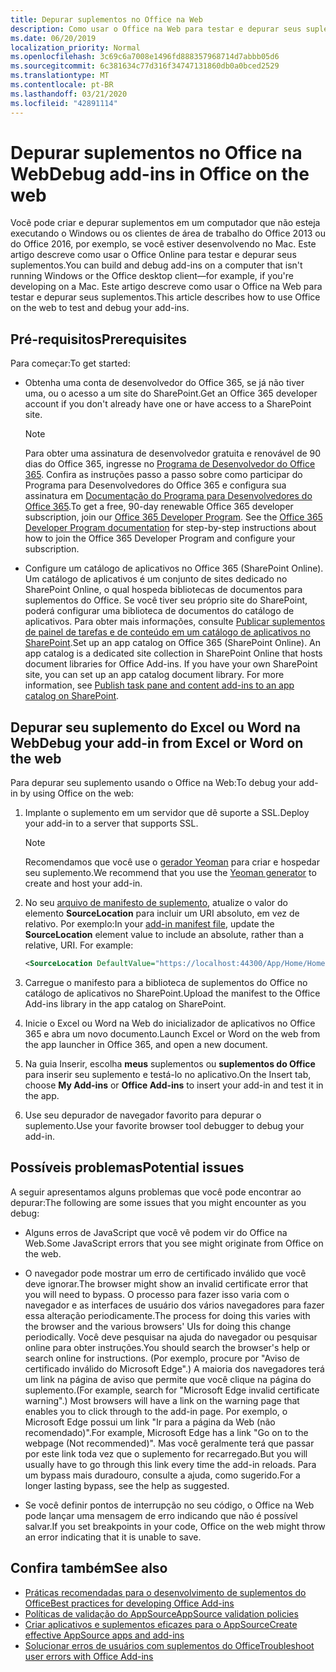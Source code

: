```yaml
---
title: Depurar suplementos no Office na Web
description: Como usar o Office na Web para testar e depurar seus suplementos.
ms.date: 06/20/2019
localization_priority: Normal
ms.openlocfilehash: 3c69c6a7008e1496fd888357968714d7abbb05d6
ms.sourcegitcommit: 6c381634c77d316f34747131860db0a0bced2529
ms.translationtype: MT
ms.contentlocale: pt-BR
ms.lasthandoff: 03/21/2020
ms.locfileid: "42891114"
---
```

# <a name="debug-add-ins-in-office-on-the-web"></a><span data-ttu-id="affbe-103">Depurar suplementos no Office na Web</span><span class="sxs-lookup"><span data-stu-id="affbe-103">Debug add-ins in Office on the web</span></span>


<span data-ttu-id="affbe-104">Você pode criar e depurar suplementos em um computador que não esteja executando o Windows ou os clientes de área de trabalho do Office 2013 ou do Office 2016, por exemplo, se você estiver desenvolvendo no Mac. Este artigo descreve como usar o Office Online para testar e depurar seus suplementos.</span><span class="sxs-lookup"><span data-stu-id="affbe-104">You can build and debug add-ins on a computer that isn't running Windows or the Office desktop client&mdash;for example, if you're developing on a Mac.</span></span> <span data-ttu-id="affbe-105">Este artigo descreve como usar o Office na Web para testar e depurar seus suplementos.</span><span class="sxs-lookup"><span data-stu-id="affbe-105">This article describes how to use Office on the web to test and debug your add-ins.</span></span> 

## <a name="prerequisites"></a><span data-ttu-id="affbe-106">Pré-requisitos</span><span class="sxs-lookup"><span data-stu-id="affbe-106">Prerequisites</span></span>

<span data-ttu-id="affbe-107">Para começar:</span><span class="sxs-lookup"><span data-stu-id="affbe-107">To get started:</span></span>

- <span data-ttu-id="affbe-108">Obtenha uma conta de desenvolvedor do Office 365, se já não tiver uma, ou o acesso a um site do SharePoint.</span><span class="sxs-lookup"><span data-stu-id="affbe-108">Get an Office 365 developer account if you don't already have one or have access to a SharePoint site.</span></span>

  > [!NOTE]
  > <span data-ttu-id="affbe-p102">Para obter uma assinatura de desenvolvedor gratuita e renovável de 90 dias do Office 365, ingresse no [Programa de Desenvolvedor do Office 365](https://developer.microsoft.com/office/dev-program). Confira as instruções passo a passo sobre como participar do Programa para Desenvolvedores do Office 365 e configura sua assinatura em [Documentação do Programa para Desenvolvedores do Office 365](/office/developer-program/office-365-developer-program).</span><span class="sxs-lookup"><span data-stu-id="affbe-p102">To get a free, 90-day renewable Office 365 developer subscription, join our [Office 365 Developer Program](https://developer.microsoft.com/office/dev-program). See the [Office 365 Developer Program documentation](/office/developer-program/office-365-developer-program) for step-by-step instructions about how to join the Office 365 Developer Program and configure your subscription.</span></span>

- <span data-ttu-id="affbe-p103">Configure um catálogo de aplicativos no Office 365 (SharePoint Online). Um catálogo de aplicativos é um conjunto de sites dedicado no SharePoint Online, o qual hospeda bibliotecas de documentos para suplementos do Office. Se você tiver seu próprio site do SharePoint, poderá configurar uma biblioteca de documentos do catálogo de aplicativos. Para obter mais informações, consulte [Publicar suplementos de painel de tarefas e de conteúdo em um catálogo de aplicativos no SharePoint](../publish/publish-task-pane-and-content-add-ins-to-an-add-in-catalog.md).</span><span class="sxs-lookup"><span data-stu-id="affbe-p103">Set up an app catalog on Office 365 (SharePoint Online). An app catalog is a dedicated site collection in SharePoint Online that hosts document libraries for Office Add-ins. If you have your own SharePoint site, you can set up an app catalog document library. For more information, see [Publish task pane and content add-ins to an app catalog on SharePoint](../publish/publish-task-pane-and-content-add-ins-to-an-add-in-catalog.md).</span></span>


## <a name="debug-your-add-in-from-excel-or-word-on-the-web"></a><span data-ttu-id="affbe-114">Depurar seu suplemento do Excel ou Word na Web</span><span class="sxs-lookup"><span data-stu-id="affbe-114">Debug your add-in from Excel or Word on the web</span></span>

<span data-ttu-id="affbe-115">Para depurar seu suplemento usando o Office na Web:</span><span class="sxs-lookup"><span data-stu-id="affbe-115">To debug your add-in by using Office on the web:</span></span>

1. <span data-ttu-id="affbe-116">Implante o suplemento em um servidor que dê suporte a SSL.</span><span class="sxs-lookup"><span data-stu-id="affbe-116">Deploy your add-in to a server that supports SSL.</span></span>

    > [!NOTE]
    > <span data-ttu-id="affbe-117">Recomendamos que você use o [gerador Yeoman](https://github.com/OfficeDev/generator-office) para criar e hospedar seu suplemento.</span><span class="sxs-lookup"><span data-stu-id="affbe-117">We recommend that you use the [Yeoman generator](https://github.com/OfficeDev/generator-office) to create and host your add-in.</span></span>

2. <span data-ttu-id="affbe-p104">No seu [arquivo de manifesto de suplemento](../develop/add-in-manifests.md), atualize o valor do elemento **SourceLocation** para incluir um URI absoluto, em vez de relativo. Por exemplo:</span><span class="sxs-lookup"><span data-stu-id="affbe-p104">In your [add-in manifest file](../develop/add-in-manifests.md), update the **SourceLocation** element value to include an absolute, rather than a relative, URI. For example:</span></span>

    ```xml
    <SourceLocation DefaultValue="https://localhost:44300/App/Home/Home.html" />
    ```

3. <span data-ttu-id="affbe-120">Carregue o manifesto para a biblioteca de suplementos do Office no catálogo de aplicativos no SharePoint.</span><span class="sxs-lookup"><span data-stu-id="affbe-120">Upload the manifest to the Office Add-ins library in the app catalog on SharePoint.</span></span>

4. <span data-ttu-id="affbe-121">Inicie o Excel ou Word na Web do inicializador de aplicativos no Office 365 e abra um novo documento.</span><span class="sxs-lookup"><span data-stu-id="affbe-121">Launch Excel or Word on the web from the app launcher in Office 365, and open a new document.</span></span>

5. <span data-ttu-id="affbe-122">Na guia Inserir, escolha **meus** suplementos ou **suplementos do Office** para inserir seu suplemento e testá-lo no aplicativo.</span><span class="sxs-lookup"><span data-stu-id="affbe-122">On the Insert tab, choose **My Add-ins** or **Office Add-ins** to insert your add-in and test it in the app.</span></span>

6. <span data-ttu-id="affbe-123">Use seu depurador de navegador favorito para depurar o suplemento.</span><span class="sxs-lookup"><span data-stu-id="affbe-123">Use your favorite browser tool debugger to debug your add-in.</span></span>

## <a name="potential-issues"></a><span data-ttu-id="affbe-124">Possíveis problemas</span><span class="sxs-lookup"><span data-stu-id="affbe-124">Potential issues</span></span>

<span data-ttu-id="affbe-125">A seguir apresentamos alguns problemas que você pode encontrar ao depurar:</span><span class="sxs-lookup"><span data-stu-id="affbe-125">The following are some issues that you might encounter as you debug:</span></span>

- <span data-ttu-id="affbe-126">Alguns erros de JavaScript que você vê podem vir do Office na Web.</span><span class="sxs-lookup"><span data-stu-id="affbe-126">Some JavaScript errors that you see might originate from Office on the web.</span></span>

- <span data-ttu-id="affbe-127">O navegador pode mostrar um erro de certificado inválido que você deve ignorar.</span><span class="sxs-lookup"><span data-stu-id="affbe-127">The browser might show an invalid certificate error that you will need to bypass.</span></span> <span data-ttu-id="affbe-128">O processo para fazer isso varia com o navegador e as interfaces de usuário dos vários navegadores para fazer essa alteração periodicamente.</span><span class="sxs-lookup"><span data-stu-id="affbe-128">The process for doing this varies with the browser and the various browsers' UIs for doing this change periodically.</span></span> <span data-ttu-id="affbe-129">Você deve pesquisar na ajuda do navegador ou pesquisar online para obter instruções.</span><span class="sxs-lookup"><span data-stu-id="affbe-129">You should search the browser's help or search online for instructions.</span></span> <span data-ttu-id="affbe-130">(Por exemplo, procure por "Aviso de certificado inválido do Microsoft Edge".) A maioria dos navegadores terá um link na página de aviso que permite que você clique na página do suplemento.</span><span class="sxs-lookup"><span data-stu-id="affbe-130">(For example, search for "Microsoft Edge invalid certificate warning".) Most browsers will have a link on the warning page that enables you to click through to the add-in page.</span></span> <span data-ttu-id="affbe-131">Por exemplo, o Microsoft Edge possui um link "Ir para a página da Web (não recomendado)".</span><span class="sxs-lookup"><span data-stu-id="affbe-131">For example, Microsoft Edge has a link "Go on to the webpage (Not recommended)".</span></span> <span data-ttu-id="affbe-132">Mas você geralmente terá que passar por este link toda vez que o suplemento for recarregado.</span><span class="sxs-lookup"><span data-stu-id="affbe-132">But you will usually have to go through this link every time the add-in reloads.</span></span> <span data-ttu-id="affbe-133">Para um bypass mais duradouro, consulte a ajuda, como sugerido.</span><span class="sxs-lookup"><span data-stu-id="affbe-133">For a longer lasting bypass, see the help as suggested.</span></span>

- <span data-ttu-id="affbe-134">Se você definir pontos de interrupção no seu código, o Office na Web pode lançar uma mensagem de erro indicando que não é possível salvar.</span><span class="sxs-lookup"><span data-stu-id="affbe-134">If you set breakpoints in your code, Office on the web might throw an error indicating that it is unable to save.</span></span>

## <a name="see-also"></a><span data-ttu-id="affbe-135">Confira também</span><span class="sxs-lookup"><span data-stu-id="affbe-135">See also</span></span>

- [<span data-ttu-id="affbe-136">Práticas recomendadas para o desenvolvimento de suplementos do Office</span><span class="sxs-lookup"><span data-stu-id="affbe-136">Best practices for developing Office Add-ins</span></span>](../concepts/add-in-development-best-practices.md)
- [<span data-ttu-id="affbe-137">Políticas de validação do AppSource</span><span class="sxs-lookup"><span data-stu-id="affbe-137">AppSource validation policies</span></span>](/legal/marketplace/certification-policies)  
- [<span data-ttu-id="affbe-138">Criar aplicativos e suplementos eficazes para o AppSource</span><span class="sxs-lookup"><span data-stu-id="affbe-138">Create effective AppSource apps and add-ins</span></span>](/office/dev/store/create-effective-office-store-listings)  
- [<span data-ttu-id="affbe-139">Solucionar erros de usuários com suplementos do Office</span><span class="sxs-lookup"><span data-stu-id="affbe-139">Troubleshoot user errors with Office Add-ins</span></span>](testing-and-troubleshooting.md)
